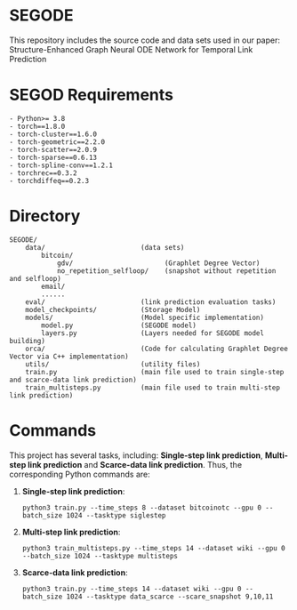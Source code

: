 # SEGODE
This repository includes the source code and data sets used in our paper:
Structure-Enhanced Graph Neural ODE Network for Temporal Link Prediction

# SEGOD Requirements
    - Python>= 3.8
    - torch==1.8.0
    - torch-cluster==1.6.0
    - torch-geometric==2.2.0
    - torch-scatter==2.0.9
    - torch-sparse==0.6.13
    - torch-spline-conv==1.2.1
    - torchrec==0.3.2
    - torchdiffeq==0.2.3
   
# Directory
    
    SEGODE/    
        data/                        (data sets)  
            bitcoin/  
                gdv/                       (Graphlet Degree Vector)  
                no_repetition_selfloop/    (snapshot without repetition and selfloop)    
            email/
            ......
        eval/                        (link prediction evaluation tasks)  
        model_checkpoints/           (Storage Model) 
        models/                      (Model specific implementation)
            model.py                 (SEGODE model) 
            layers.py                (Layers needed for SEGODE model building)
        orca/                        (Code for calculating Graphlet Degree Vector via C++ implementation)
        utils/                       (utility files)
        train.py                     (main file used to train single-step and scarce-data link prediction)  
        train_multisteps.py          (main file used to train multi-step link prediction)

# Commands
This project has several tasks, including: **Single-step link prediction**, **Multi-step link prediction** and **Scarce-data link prediction**. Thus, the corresponding Python commands are:
1. **Single-step link prediction**: 

       python3 train.py --time_steps 8 --dataset bitcoinotc --gpu 0 --batch_size 1024 --tasktype siglestep

2. **Multi-step link prediction**: 

       python3 train_multisteps.py --time_steps 14 --dataset wiki --gpu 0 --batch_size 1024 --tasktype multisteps
       
3. **Scarce-data link prediction**: 

       python3 train.py --time_steps 14 --dataset wiki --gpu 0 --batch_size 1024 --tasktype data_scarce --scare_snapshot 9,10,11
       
 
    
